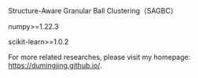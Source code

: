 Structure-Aware Granular Ball Clustering（SAGBC）


numpy>=1.22.3

scikit-learn>=1.0.2



For more related researches, please visit my homepage: https://dumingjing.github.io/. 
